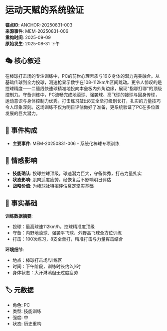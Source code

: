 # 运动天赋的系统验证

**锚点ID**: ANCHOR-20250831-003  
**来源事件**: MEM-20250831-006  
**重构时间**: 2025-09-09  
**原始发生**: 2025-08-31 下午

## 🎭 核心叙述
在棒球打击场的专注训练中，PC的前世心理素质与16岁身体的潜力完美融合。从基础传球到全力投球，测速枪显示数字在108-112km/h区间跳动。更令人惊叹的是控球精度——二缝线快速球精准地投向本垒板内外角边缘，展现"指哪打哪"的顶级控制力。守备训练中，PC流畅完成地滚球、强袭球、高飞球的接球与回身传球，运动意识与身体控制力优秀。打击练习敲出8支全垒打级别长打，扎实的力量技巧令人印象深刻。这场训练不仅为明日评估做好了准备，更系统验证了PC在多位置发展的巨大潜力。

## 🔗 事件构成
- **主要事件**: MEM-20250831-006 - 系统化棒球专项训练

## 💫 情感影响
- **技能确认**: 投球控球顶级，球速潜力巨大，守备优秀，打击力量扎实
- **状态影响**: 肌肉适度疲劳，经恢复后不影响明日评估
- **战略价值**: 为棒球社特招评估奠定坚实基础

## 📝 事实基础
**训练数据摘要**:
- 投球：最高球速112km/h，控球精准度顶级
- 守备：内野地滚球、强袭平飞球、外野高飞球全方位训练
- 打击：100次练习，8支全垒打，精准打击与力量挥击结合

**环境细节**:
- 地点：棒球打击场/训练区
- 时间：下午阶段，训练时长约2小时
- 身体状态：大汗淋漓但无过度疲劳

## 🏷️ 元数据
- 角色: PC
- 类型: 技能训练
- 强度: 中
- 状态: 历史重构